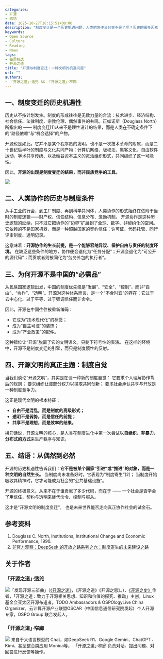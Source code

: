 ```yaml
---
categories:
- 开源
- 感悟
date: 2025-10-27T18:15:51+08:00
description: "制度变迁是一个历史机遇问题，人类的协作又何尝不是了呢？历史的很多因素并不是我们所设想的那样，而是很多种力量的构成。开源并非是中国作为一个民族国家所必须的，对于个人来说可能意味着自由、民主、独立、透明、共享、发展等主题。我们需要从更为厚重的主题来看待开源文明所需要的制度变迁。"
keywords:
- Open Source
- Culture
- Reading
- News
tags:
- 每周精选
- 开源之道
title: "开源与制度变迁：一种文明的机遇问题"
url: ""
authors:
- 「开源之道」·适兕 && 「开源之道」·窄廊
---
```


## **一、制度变迁的历史机遇性**

历史从不按计划发生。制度的形成往往是无数力量的合流：技术进步、经济结构、社会信任、法律制度、宗教伦理、偶然事件的共鸣。正如诺斯（Douglass North）所指出的 —— 制度变迁[1]从来不是理性设计的结果，而是人类在不确定条件下的“路径依赖”与“机会选择”的产物。

开源也是如此。它并不是某个程序员的发明，也不是一次技术革命的附属，而是二十世纪后半叶的制度与文化共同产物：计算机网络、版权法、黑客文化、自由软件运动、学术共享传统、以及硅谷资本主义的灵活组织形式，共同编织了这一可能性。

因此，**开源的出现是制度变迁的结果，而非民族竞争的工具。**

![](/images/2025/open-source-as-instituational-infra.png)

## **二、人类协作的历史与制度条件**

从手工业的行会、到工厂制度、再到科学共同体，人类协作的形式始终在依附于当时的制度逻辑——财产权、信任结构、信息分布、激励机制。
开源协作是这种历史逻辑的延续，只不过它把协作的“边界”扩展到了全球、数字、非契约化的空间。它依赖的不是国家机器，而是一种超越国家的契约信任：许可证、代码托管、同行评审制度、透明记录。

这意味着：**开源协作的生长前提，是一个能够容纳异议、保护自由与责任的制度环境。**
在缺乏这些条件的地方，协作便会退化为“任务分配”；开源会退化为“可公开的源代码”；而贡献者则被同化为“劳务外包的执行者”。


## **三、为何开源不是中国的“必需品”**

从民族国家逻辑出发，中国的制度优先级是“发展”、“安全”、“控制”，而非“自由”、“协作”、“透明”。开源对这种体系而言，是一个“不合时宜”的存在：它过于去中心化、过于平等、过于强调信任而非命令。

因此，开源在中国往往被重新编码：

* 它成为“技术现代化”的标签；
* 成为“自主可控”的装饰；
* 成为“产业政策”的配件。

这种错位让“开源”脱离了它的文明语义，只剩下符号性的表演。
在这样的环境中，开源不是制度变迁的引擎，而只是制度惯性的反射。


## **四、开源文明的真正主题：制度自觉**

当我们谈论“开源文明”，其实是在谈一种新的制度自觉：
它要求个人理解协作背后的规则；
要求组织让渡部分权力以换取共同创新；
要求社会承认共享与开放是一种制度竞争力。

这正是现代文明的根本特征：

* **自由不是混乱，而是制度的高级形式；**
* **透明不是弱势，而是信任的前提；**
* **共享不是理想，而是效率的结果。**

换句话说，开源文明的核心，是人类在制度进化中第一次尝试以**自组织、非暴力、分布式的方式**来生产秩序与知识。


## **五、结语：从偶然到必然**

开源的历史机遇性告诉我们：**它不是被某个国家“引进”或“推进”的对象，而是一种文明的自然生长。**
当制度尚未准备好时，它表现为“制度寄生”[2]；
当制度开始吸收其精神时，它才可能成为社会的“公共基础设施”。

开源的终极意义，从来不在于谁贡献了多少代码，而在于 ——
一个社会是否学会了用信任、契约与透明来替代命令、控制与服从。

这才是“开源文明的制度变迁”，
也是未来世界能否走向真正协作社会的试金石。

## 参考资料

1. Douglass C. North, Institutions, Institutional Change and Economic Performance, 1990.
2. [非官方观察：DeepSeek 的开放之路系列之六：制度寄生的未来建设之路](/posts/opensource_engineering/deepseek-institutional-parasitism-thinking/)

## 关于作者

### 「开源之道」·适兕

![](/public/kuosi-face-of-os.png)「发现开源三部曲」（[《开源之迷》](posts/book-of-open-source/the-fascinating-of-open-source/)，《开源之道》《开源之思》。）、[《开源之史》](posts/history-of-open-source/summary/)作者，「开源之道：致力于开源相关思想、知识和价值的探究、推动」主创，Linux基金会亚太区开源布道者，TODO Ambassadors & OSPOlogyLive China Organizer，云计算开源产业联盟OSCAR（中国信息通信研究院发起）个人开源专家，OSPO Group 联合发起人。

### 「开源之道」·窄廊

![](/public/zhailang.jpg) 来自于大语言模型的 Chat，如DeepSeek R1、Google Gemini、ChatGPT 、Kimi、甚至整合类应用 Monica等， 「开源之道」·窄廊 负责对话、提出问题、对回答进行反馈等操作。
